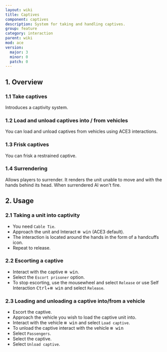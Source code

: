 ```yaml
---
layout: wiki
title: Captives
component: captives
description: System for taking and handling captives.
group: feature
category: interaction
parent: wiki
mod: ace
version:
  major: 3
  minor: 0
  patch: 0
---
```


## 1. Overview

### 1.1 Take captives
Introduces a captivity system.

### 1.2 Load and unload captives into / from vehicles
You can load and unload captives from vehicles using ACE3 interactions.

### 1.3 Frisk captives
You can frisk a restrained captive.

### 1.4 Surrendering
Allows players to surrender. It renders the unit unable to move and with the hands behind its head. When surrendered AI won't fire.

## 2. Usage

### 2.1 Taking a unit into captivity
- You need `Cable Tie`.
- Approach the unit and Interact <kbd>⊞ win</kbd> (ACE3 default).
- The interaction is located around the hands in the form of a handcuffs icon.
- Repeat to release.

### 2.2 Escorting a captive
- Interact with the captive <kbd>⊞ win</kbd>.
- Select the `Escort prisoner` option.
- To stop escorting, use the mousewheel and select `Release` or use Self Interaction <kbd>Ctrl</kbd>+<kbd>⊞ win</kbd> and select `Release`.

### 2.3 Loading and unloading a captive into/from a vehicle
- Escort the captive.
- Approach the vehicle you wish to load the captive unit into.
- Interact with the vehicle <kbd>⊞ win</kbd> and select `Load captive`.
- To unload the captive interact with the vehicle <kbd>⊞ win</kbd>
- Select `Passengers`.
- Select the captive.
- Select `Unload captive`.
